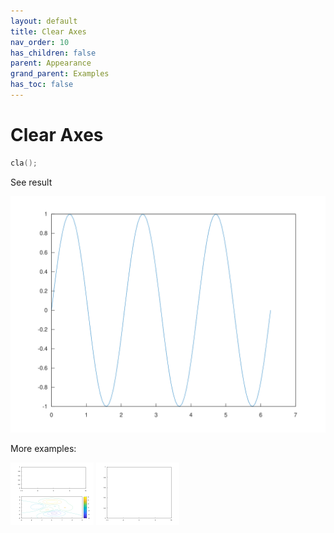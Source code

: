 ```yaml
---
layout: default
title: Clear Axes
nav_order: 10
has_children: false
parent: Appearance
grand_parent: Examples
has_toc: false
---
```

# Clear Axes

```cpp
cla();
```


See result

[![example_cla_1](cla/cla_1.svg)](https://github.com/alandefreitas/matplotplusplus/blob/master/examples/appearance/cla/cla_1.cpp)

More examples:
    
[![example_cla_2](cla/cla_2_thumb.png)](https://github.com/alandefreitas/matplotplusplus/blob/master/examples/appearance/cla/cla_2.cpp)  [![example_cla_3](cla/cla_3_thumb.png)](https://github.com/alandefreitas/matplotplusplus/blob/master/examples/appearance/cla/cla_3.cpp)
  




<!-- Generated with mdsplit: https://github.com/alandefreitas/mdsplit -->
